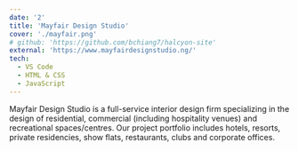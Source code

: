 ```yaml
---
date: '2'
title: 'Mayfair Design Studio'
cover: './mayfair.png'
# github: 'https://github.com/bchiang7/halcyon-site'
external: 'https://www.mayfairdesignstudio.ng/'
tech:
  - VS Code
  - HTML & CSS
  - JavaScript
---
```


Mayfair Design Studio is a full-service interior design firm specializing in the design of residential, commercial (including hospitality venues) and recreational spaces/centres. Our project portfolio includes hotels, resorts, private residencies, show flats, restaurants, clubs and corporate offices.

<!-- At Mayfair, our approach to design and user experience is what defines our work. We take a full-on user-centered outlook in solving real world design problems. In the end, we have created an impactful repute as a team passionate about creating stimulating and engaging experiences within any space. -->

